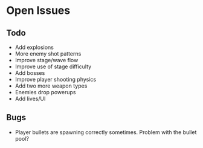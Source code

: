 # Open Issues

## Todo

- Add explosions
- More enemy shot patterns
- Improve stage/wave flow
- Improve use of stage difficulty
- Add bosses
- Improve player shooting physics
- Add two more weapon types
- Enemies drop powerups
- Add lives/UI

## Bugs

- Player bullets are spawning correctly sometimes. Problem with the bullet pool?
